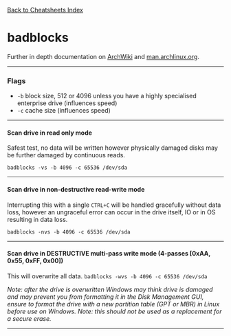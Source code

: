 [Back to Cheatsheets Index](README.md)
# badblocks
Further in depth documentation on [ArchWiki](https://wiki.archlinux.org/title/badblocks) and [man.archlinux.org](https://man.archlinux.org/man/badblocks.8).

---
### Flags
* `-b` block size, 512 or 4096 unless you have a highly specialised enterprise drive (influences speed)
* `-c` cache size (influences speed)

---

#### Scan drive in read only mode
Safest test, no data will be written however physically damaged disks may be further damaged by continuous reads.

`badblocks -vs -b 4096 -c 65536 /dev/sda`

---

#### Scan drive in non-destructive read-write mode
Interrupting this with a single `CTRL+C` will be handled gracefully without data loss, however an ungraceful error can occur in the drive itself, IO or in OS resulting in data loss.

`badblocks -nvs -b 4096 -c 65536 /dev/sda`

---

#### Scan drive in DESTRUCTIVE multi-pass write mode (4-passes [0xAA, 0x55, 0xFF, 0x00])
This will overwrite all data.
`badblocks -wvs -b 4096 -c 65536 /dev/sda`

*Note: after the drive is overwritten Windows may think drive is damaged and may prevent you from formatting it in the Disk Management GUI, ensure to format the drive with a new partition table (GPT or MBR) in Linux before use on Windows.*
*Note: this should not be used as a replacement for a secure erase.*

---
